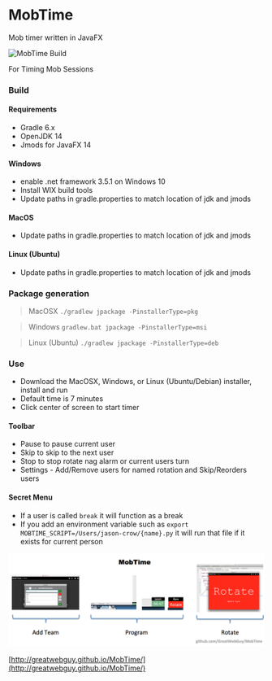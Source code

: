 # MobTime
Mob timer written in JavaFX

![MobTime Build](https://github.com/GreatWebGuy/MobTime/workflows/MobTime%20Build/badge.svg)

For Timing Mob Sessions

### Build
#### Requirements
- Gradle 6.x
- OpenJDK 14
- Jmods for JavaFX 14

#### Windows
- enable .net framework 3.5.1 on Windows 10
- Install WIX build tools
- Update paths in gradle.properties to match location of jdk and jmods

#### MacOS
- Update paths in gradle.properties to match location of jdk and jmods

#### Linux (Ubuntu)
- Update paths in gradle.properties to match location of jdk and jmods

### Package generation
> MacOSX
> ```./gradlew jpackage -PinstallerType=pkg```

> Windows
> ```gradlew.bat jpackage -PinstallerType=msi```

> Linux (Ubuntu)
> ```./gradlew jpackage -PinstallerType=deb```

### Use
- Download the MacOSX, Windows, or Linux (Ubuntu/Debian) installer, install and run
- Default time is 7 minutes
- Click center of screen to start timer

#### Toolbar
 * Pause to pause current user
 * Skip to skip to the next user
 * Stop to stop rotate nag alarm or current users turn
 * Settings - Add/Remove users for named rotation and Skip/Reorders users 
 
#### Secret Menu
 * If a user is called `break` it will function as a break
 * If you add an environment variable such as `export MOBTIME_SCRIPT=/Users/jason-crow/{name}.py` it will run that file if it exists for current person
 

![Info Graphic Mobtime](docs/images/mobtime-info-graphic.png "Info Graphic Mobtime")


[http://greatwebguy.github.io/MobTime/](http://greatwebguy.github.io/MobTime/)
